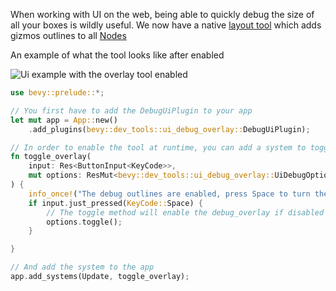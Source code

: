 When working with UI on the web, being able to quickly debug the size of all your boxes is wildly useful.
We now have a native [layout tool](https://docs.rs/bevy/0.14/bevy/dev_tools/ui_debug_overlay/struct.DebugUiPlugin.html) which adds gizmos outlines to all [Nodes](https://docs.rs/bevy/0.14/bevy/ui/struct.Node.html)

An example of what the tool looks like after enabled

![Ui example with the overlay tool enabled](bevy_ui_outlines.jpg)

```rust
use bevy::prelude::*;

// You first have to add the DebugUiPlugin to your app
let mut app = App::new()
    .add_plugins(bevy::dev_tools::ui_debug_overlay::DebugUiPlugin);

// In order to enable the tool at runtime, you can add a system to toggle it
fn toggle_overlay(
    input: Res<ButtonInput<KeyCode>>,
    mut options: ResMut<bevy::dev_tools::ui_debug_overlay::UiDebugOptions>,
) {
    info_once!("The debug outlines are enabled, press Space to turn them on/off");
    if input.just_pressed(KeyCode::Space) {
        // The toggle method will enable the debug_overlay if disabled and disable if enabled
        options.toggle();
    }

}

// And add the system to the app
app.add_systems(Update, toggle_overlay);
```
